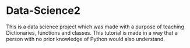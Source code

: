 # Data-Science2

This is a data science project which was made with a purpose of teaching Dictionaries, functions and classes. This tutorial is made in a way that a person with no prior knowledge of Python would also understand.
